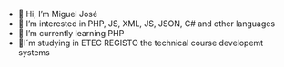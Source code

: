 - 👋 Hi, I’m Miguel José
- 👀 I’m interested in PHP, JS, XML, JS, JSON, C# and other languages
- 🌱 I’m currently learning PHP
- 📕I´m studying in ETEC REGISTO the technical course developemt systems


<!---
Josef-miguel/Josef-miguel is a ✨ special ✨ repository because its `README.md` (this file) appears on your GitHub profile.
You can click the Preview link to take a look at your changes.
--->
